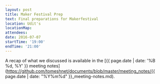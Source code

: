 ```yaml
---
layout: post
title: Maker Festival Prep
text: Final preparations for Makerfestival
location: Udit's
locationMap:
attendees:
date: 2016-07-07
startTime: '19:00'
endTime: '21:00'
---
```


A recap of what we discussed is available in the [{{ page.date | date: '%B %d, %Y' }} meeting notes](https://github.com/tomeshnet/documents/blob/master/meeting_notes/{{ page.date | date: "%Y%m%d" }}_meeting-notes.md).
